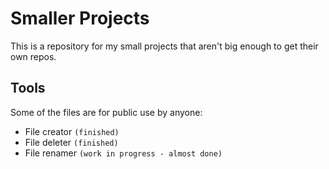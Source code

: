 # Smaller Projects
This is a repository for my small projects that aren't big enough to get their own repos.
## Tools
Some of the files are for public use by anyone: 
- File creator `(finished)`
- File deleter `(finished)`
- File renamer `(work in progress - almost done)`
